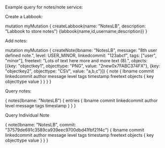 
Example query for notes/note service:

Create a Labbook:

mutation myMutation {
    createLabbook(name: "NotesLB", description: "Labbook to store notes")
    {labbook{name,id,username,description}}
}


Add notes:

mutation myMutation {
  createNote(lbname: "NotesLB", message: "8th user defined note.", 
                level: USER_MINOR, linkedcommit: "123abcf", tags: ["user", "minor"], 
                freetext: "Lots of text here more and more text (8).", 
                objects: [{key: "objectkey1", objecttype: "PNG", value: "2new0x7FABC374FX"}, 
                            {key: "objectkey2", objecttype: "CSV", value: "a,b,c"}]) {
    note {
      lbname
      commit
      linkedcommit
      author
      message
      level
      tags
      timestamp
      freetext
      objects {
        key
        objecttype
        value
      }
    }
  }
}


Query notes:

{
  notes(lbname: "NotesLB") {
    entries {
      lbname
      commit
      linkedcommit
      author
      level
      message
      tags
      timestamp
    }
  }
}



Query Individual Note

{
  note(lbname: "NotesLB", commit: "37579de691c3589ca939eec9700dbd41fbf21f4c") {
    lbname
    commit
    linkedcommit
    author
    message
    level
    tags
    timestamp
    freetext
    objects {
      key
      objecttype
      value
    }
  }
}


